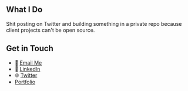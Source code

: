 ## What I Do
Shit posting on Twitter and building something in a private repo because client projects can't be open source.

## Get in Touch
- 📧 [Email Me](mrsachinchaurasiya@gmail.com)
- 💼 [LinkedIn](https://www.linkedin.com/in/sachinchaurasiya/)
- 🌐 [Twitter](https://twitter.com/sachindev69)
-  [Portfolio](https://sachin.engineer)



